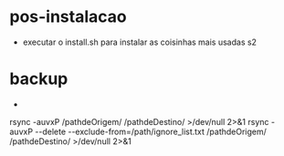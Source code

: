# pos-instalacao
 - executar o install.sh para instalar as coisinhas mais usadas s2

# backup
 - 
 rsync -auvxP /pathdeOrigem/ /pathdeDestino/ >/dev/null 2>&1
 rsync -auvxP --delete --exclude-from=/path/ignore_list.txt /pathdeOrigem/ /pathdeDestino/ >/dev/null 2>&1